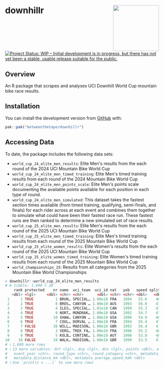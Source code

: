 # downhillr <img src='man/figures/logo.png' align="right" height="150" /></a>

<!-- badges: start -->

[![Project Status: WIP – Initial development is in progress, but there
has not yet been a stable, usable release suitable for the
public.](https://www.repostatus.org/badges/latest/wip.svg)](https://www.repostatus.org/#wip)
<!-- badges: end -->

## Overview
An R package that scrapes and analyses UCI Downhill World Cup mountain bike race results.

## Installation

You can install the development version from
[GitHub](https://github.com/) with:

```r
pak::pak("betweenthetape/downhillr")
```

## Accessing Data

To date, the package includes the following data sets:
- `world_cup_24_elite_men_results`: Elite Men's results from the each round of the 2024 UCI Mountain Bike World Cup
- `world_cup_24_elite_men_timed_training`: Elite Men's timed training results from each round of the 2024 Mountain Bike World Cup
- `world_cup_24_elite_men_points_scale`: Elite Men's points scale documenting the available points available for each position in each type of round.
- `world_cup_24_elite_men_simulated`: This dataset takes the fastest section times available (from timed training, qualifying, semi-finals, and finals) for each rider across at each event and combines them together to simulate what could have been their fastest race run. These fastest runs are then ranked to determine a new simulated set of race results.
- `world_cup_25_elite_men_results`: Elite Men's results from the each round of the 2025 UCI Mountain Bike World Cup
- `world_cup_25_elite_men_timed_training`: Elite Men's timed training results from each round of the 2025 Mountain Bike World Cup
- `world_cup_25_elite_women_results`: Elite Women's results from the each round of the 2025 UCI Mountain Bike World Cup
- `world_cup_25_elite_women_timed_training`: Elite Women's timed training results from each round of the 2025 Mountain Bike World Cup
- `world_championships_25`: Results from all categories from the 2025 Mountain Bike World Championships

```r
> downhillr::world_cup_24_elite_men_results
# A tibble: 1,690 × 28
    rank protected    nr name  uci_team  uci_id nat   yob   speed split_1 split_2 split_3 split_4  time time_from_leader
   <dbl> <lgl>     <dbl> <chr> <chr>      <dbl> <chr> <chr> <dbl>   <dbl>   <dbl>   <dbl>   <dbl> <dbl>            <dbl>
 1     1 TRUE          1 BRUN… SPECIAL… 1.00e10 FRA   1994   55.6    46.6    155.    190.    220.  244.             0   
 2     2 TRUE          8 BROS… CANYON … 1.00e10 AUS   1993   56.0    47.2    158.    192.    222.  246.             1.84
 3     3 TRUE          4 ILES… SPECIAL… 1.01e10 CAN   1999   55.3    47.2    157.    192.    222.  246.             1.99
 4     4 TRUE          9 NORT… MONDRAK… 1.00e10 USA   1992   54.7    47.6    158.    193.    223.  247.             3.09
 5     5 TRUE         10 SHAW… CANYON … 1.00e10 USA   1996   54.9    46.8    159.    194.    224.  248.             3.68
 6     6 TRUE          7 COUL… DORVAL … 1.00e10 FRA   1994   55.4    47.3    160.    195.    225.  248.             3.87
 7     7 FALSE        38 WILL… MADISON… 1.00e10 GBR   1992   56.4    47.9    159.    195.    225.  249.             4.81
 8     8 TRUE          3 VERG… TREK FA… 1.00e10 FRA   1996   55.2    48.1    160.    195.    225.  249.             5.10
 9     9 TRUE          5 KOLB… CONTINE… 1.00e10 AUT   1996   53.8    48.1    160.    195.    225.  249.             5.17
10    10 FALSE        18 WALK… MADISON… 1.00e10 GBR   1999   53.5    47.8    160.    195.    226.  250.             5.85
# ℹ 1,680 more rows
# ℹ 13 more variables: dnf <lgl>, dsq <lgl>, dns <lgl>, points <dbl>, event_name <chr>, event_type <chr>,
#   event_year <chr>, round_type <chr>, round_category <chr>, metadata_weather <chr>, metadata_temp_deg_c <dbl>,
#   metadata_distance_km <dbl>, metadata_average_speed_kmh <dbl>
# ℹ Use `print(n = ...)` to see more rows
```